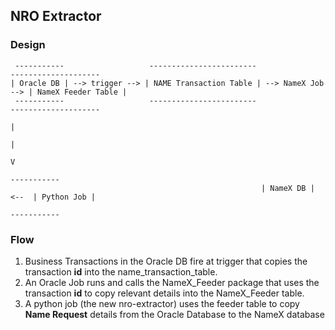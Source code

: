 ## NRO Extractor

### Design

```
 -----------                   ------------------------                     --------------------
| Oracle DB | --> trigger --> | NAME Transaction Table | --> NameX Job --> | NameX Feeder Table |
 -----------                   ------------------------                     --------------------
                                                                                      |
                                                                                      |
                                                                                      V
                                                                              -----------
                                                        | NameX DB |    <--  | Python Job |
                                                                              -----------
```

### Flow
1. Business Transactions in the Oracle DB fire at trigger that copies the transaction **id** into the name_transaction_table. 
2. An Oracle Job runs and calls the NameX_Feeder package that uses the transaction **id** to copy relevant details into the NameX_Feeder table.
3. A python job (the new nro-extractor) uses the feeder table to copy **Name Request** details from the Oracle Database to the NameX database 
